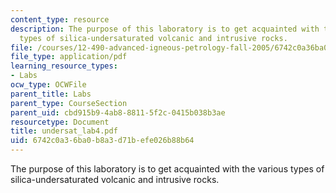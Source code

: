 ```yaml
---
content_type: resource
description: The purpose of this laboratory is to get acquainted with the various
  types of silica-undersaturated volcanic and intrusive rocks.
file: /courses/12-490-advanced-igneous-petrology-fall-2005/6742c0a36ba0b8a3d71befe026b88b64_undersat_lab4.pdf
file_type: application/pdf
learning_resource_types:
- Labs
ocw_type: OCWFile
parent_title: Labs
parent_type: CourseSection
parent_uid: cbd915b9-4ab8-8811-5f2c-0415b038b3ae
resourcetype: Document
title: undersat_lab4.pdf
uid: 6742c0a3-6ba0-b8a3-d71b-efe026b88b64
---
```

The purpose of this laboratory is to get acquainted with the various types of silica-undersaturated volcanic and intrusive rocks.

